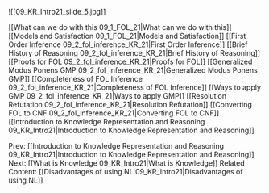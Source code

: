 

![[09_KR_Intro21_slide_5.jpg]]

[[What can we do with this 09_1_FOL_21|What can we do with this]]
[[Models and Satisfaction 09_1_FOL_21|Models and Satisfaction]]
[[First Order Inference 09_2_fol_inference_KR_21|First Order Inference]]
[[Brief History of Reasoning 09_2_fol_inference_KR_21|Brief History of Reasoning]]
[[Proofs for FOL 09_2_fol_inference_KR_21|Proofs for FOL]]
[[Generalized Modus Ponens GMP 09_2_fol_inference_KR_21|Generalized Modus Ponens GMP]]
[[Completeness of FOL Inference 09_2_fol_inference_KR_21|Completeness of FOL Inference]]
[[Ways to apply GMP 09_2_fol_inference_KR_21|Ways to apply GMP]]
[[Resolution Refutation 09_2_fol_inference_KR_21|Resolution Refutation]]
[[Converting FOL to CNF 09_2_fol_inference_KR_21|Converting FOL to CNF]]
[[Introduction to Knowledge Representation and Reasoning 09_KR_Intro21|Introduction to Knowledge Representation and Reasoning]]

Prev: [[Introduction to Knowledge Representation and Reasoning 09_KR_Intro21|Introduction to Knowledge Representation and Reasoning]]
Next: [[What is Knowledge 09_KR_Intro21|What is Knowledge]]
Related Content:
[[Disadvantages of using NL 09_KR_Intro21|Disadvantages of using NL]]